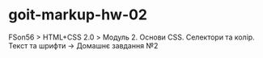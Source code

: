 # goit-markup-hw-02
FSon56 > HTML+CSS 2.0 > Модуль 2. Основи CSS. Селектори та колір. Текст та шрифти -> Домашнє завдання №2
